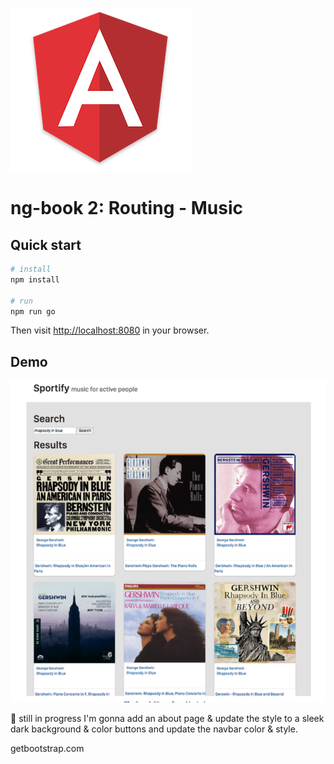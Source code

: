![angular2](public/ang.png)

# ng-book 2: Routing - Music

## Quick start

```bash
# install 
npm install

# run
npm run go
```

Then visit [http://localhost:8080](http://localhost:8080) in your browser. 


## Demo
![pic](public/demo.png)


:construction: still in progress
I'm gonna add an about page & update the style to a
sleek dark background & color buttons
and update the navbar color & style.

getbootstrap.com
